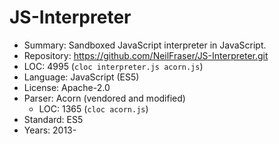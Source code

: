# JS-Interpreter

* Summary:    Sandboxed JavaScript interpreter in JavaScript. 
* Repository: https://github.com/NeilFraser/JS-Interpreter.git
* LOC:        4995 (`cloc interpreter.js acorn.js`)
* Language:   JavaScript (ES5)
* License:    Apache-2.0
* Parser:     Acorn (vendored and modified)
  * LOC: 1365 (`cloc acorn.js`)
* Standard:   ES5
* Years:      2013-
